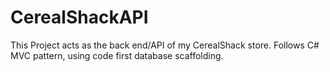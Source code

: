# CerealShackAPI
This Project acts as the back end/API of my CerealShack store. Follows C# MVC pattern, using code first database scaffolding.
